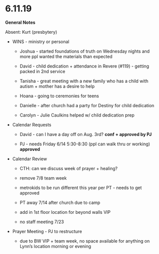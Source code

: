 #  **6.11.19**

**General Notes**

Absent: Kurt (presbytery)

  * WINS - ministry or personal 

    * Joshua - started foundations of truth on Wednesday nights and more ppl wanted the materials than expected

    * David -  child dedication + attendance in Revere (#119) - getting packed in 2nd service 

    * Tanisha - great meeting with a new family who has a child with autism + mother has a desire to help

    * Hoana - going to ceremonies for teens

    * Danielle - after church had a party for Destiny for child dedication

    * Carolyn - Julie Caulkins helped w/ child dedication prep

  

  * Calendar Requests

    * David - can I have a day off on Aug. 3rd? **conf + approved by PJ**

    * PJ - needs Friday 6/14 5:30-8:30 (ppl can walk thru or working) **approved**

  

  * Calendar Review

    * CTH: can we discuss week of prayer + healing?

    * remove 7/8 team week

    * metrokids to be run different this year per PT - needs to get approved

    * PT away 7/14 after church due to camp

    * add in 1st floor location for beyond walls VIP

    * no staff meeting 7/23

  

  * Prayer Meeting - PJ to restructure 

    * due to BW VIP + team week, no space available for anything on Lynn’s location morning or evening

  

  

